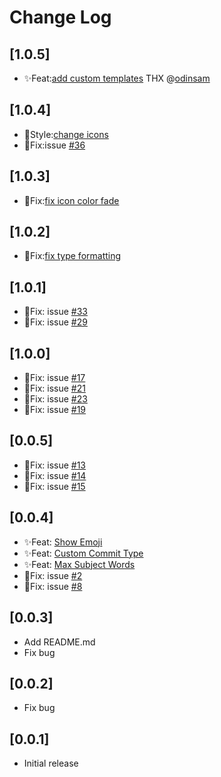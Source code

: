 # Change Log



## [1.0.5]
-   ✨Feat:[add custom templates](https://github.com/RedJue/git-commit-plugin/commit/5225dfbbe33859e16246b29f81c3e926d559043d)
 THX @[odinsam](https://github.com/odinsam)
## [1.0.4]
-   🌈Style:[change icons](https://github.com/RedJue/git-commit-plugin/commit/611ecfb6c2cbf14436141056cc87da4530117c66)
-   🐞Fix:issue [#36](https://github.com/RedJue/git-commit-plugin/issues/36)
## [1.0.3]
-   🐞Fix:[fix icon color fade](https://github.com/RedJue/git-commit-plugin/commit/977713698c21bdb11b1c2154d154b16343a2b570)

## [1.0.2]
-   🐞Fix:[fix type formatting](https://github.com/RedJue/git-commit-plugin/commit/418279d0c6372068c0923b8aeb7c44b546318d89)
## [1.0.1]
-   🐞Fix: issue [#33](https://github.com/RedJue/git-commit-plugin/issues/33)
-   🐞Fix: issue [#29](https://github.com/RedJue/git-commit-plugin/issues/29)
## [1.0.0]

-   🐞Fix: issue [#17](https://github.com/RedJue/git-commit-plugin/issues/17)
-   🐞Fix: issue [#21](https://github.com/RedJue/git-commit-plugin/issues/21)
-   🐞Fix: issue [#23](https://github.com/RedJue/git-commit-plugin/issues/23)
-   🐞Fix: issue [#19](https://github.com/RedJue/git-commit-plugin/issues/19)

## [0.0.5]

-   🐞Fix: issue [#13](https://github.com/RedJue/git-commit-plugin/issues/13)
-   🐞Fix: issue [#14](https://github.com/RedJue/git-commit-plugin/issues/14)
-   🐞Fix: issue [#15](https://github.com/RedJue/git-commit-plugin/issues/15)

## [0.0.4]

-   ✨Feat: [Show Emoji](https://github.com/RedJue/git-commit-plugin/commit/426e3afad2c4568f946efda922412913d73e2836#diff-1750a4dcc9a0a9b1773d275e96c46a1e)
-   ✨Feat: [Custom Commit Type](https://github.com/RedJue/git-commit-plugin/commit/7344a1f5f65a7cf0f03a32701d53d1510777fb0a#diff-1750a4dcc9a0a9b1773d275e96c46a1e)
-   ✨Feat: [Max Subject Words](https://github.com/RedJue/git-commit-plugin/commit/7344a1f5f65a7cf0f03a32701d53d1510777fb0a#diff-1750a4dcc9a0a9b1773d275e96c46a1e)
-   🐞Fix: issue [#2](https://github.com/RedJue/git-commit-plugin/issues/2)
-   🐞Fix: issue [#8](https://github.com/RedJue/git-commit-plugin/issues/8)

## [0.0.3]

-   Add README.md
-   Fix bug

## [0.0.2]

-   Fix bug

## [0.0.1]

-   Initial release
